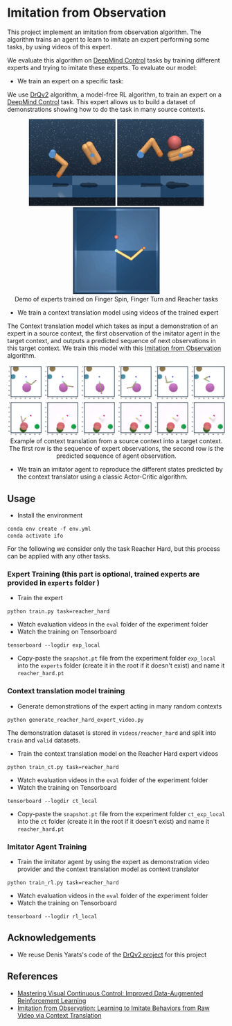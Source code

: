 # Imitation from Observation
This project implement an imitation from observation algorithm.
The algorithm trains an agent to learn to imitate an expert performing some tasks, by using videos of this expert.

We evaluate this algorithm on [DeepMind Control](https://github.com/deepmind/dm_control) tasks by training different experts 
and trying to imitate these experts. To evaluate our model:
* We train an expert on a specific task:

We use [DrQv2](https://arxiv.org/abs/2107.09645) algorithm, a model-free RL algorithm, to train an expert on a [DeepMind Control](https://github.com/deepmind/dm_control) task.
This expert allows us to build a dataset of demonstrations showing how to do the task in many source contexts.

<p align="center">
<img src="demo/expert/finger_spin.gif" width="200">
<img src="demo/expert/finger_turn_easy.gif" width="200">
<img src="demo/expert/reacher_hard.gif" width="200">
<br>
Demo of experts trained on Finger Spin, Finger Turn and Reacher tasks
</p>

* We train a context translation model using videos of the trained expert

The Context translation model which takes as input a demonstration of an expert in a source context, the first observation of the imitator agent in the target context, and outputs a predicted sequence of next observations in this target context.
We train this model with this [Imitation from Observation](https://arxiv.org/pdf/1707.03374.pdf) algorithm.
<p align="center">
<img src="demo/context_translation/expert.png">
<br>
<img src="demo/context_translation/prediction.png">
Example of context translation from a source context into a target context. The first row is the sequence of expert observations, the second row is the predicted sequence of agent observation. 
</p>

* We train an imitator agent to reproduce the different states predicted by the context translator using a classic Actor-Critic algorithm. 


## Usage

* Install the environment
```shell
conda env create -f env.yml
conda activate ifo
```


For the following we consider only the task Reacher Hard, but this process can be applied with any other tasks.

### Expert Training (this part is optional, trained experts are provided in `experts` folder )
* Train the expert
```shell
python train.py task=reacher_hard
```
* Watch evaluation videos in the `eval` folder of the experiment folder
* Watch the training on Tensorboard
```shell
tensorboard --logdir exp_local
```
* Copy-paste the `snapshot.pt` file from the experiment folder `exp_local` into the `experts` folder (create it in the root if it doesn't exist) and name it `reacher_hard.pt`

### Context translation model training

* Generate demonstrations of the expert acting in many random contexts
```shell
python generate_reacher_hard_expert_video.py
```
The demonstration dataset is stored in `videos/reacher_hard` and split into `train` and `valid` datasets.

* Train the context translation model on the Reacher Hard expert videos
```shell
python train_ct.py task=reacher_hard
```
* Watch evaluation videos in the `eval` folder of the experiment folder
* Watch the training on Tensorboard
```shell
tensorboard --logdir ct_local
```

* Copy-paste the `snapshot.pt` file from the experiment folder `ct_exp_local` into the `ct` folder (create it in the root if it doesn't exist) and name it `reacher_hard.pt` 

### Imitator Agent Training
* Train the imitator agent by using the expert as demonstration video provider and the context translation model as context translator
```shell
python train_rl.py task=reacher_hard
```
* Watch evaluation videos in the `eval` folder of the experiment folder
* Watch the training on Tensorboard
```shell
tensorboard --logdir rl_local
```

## Acknowledgements
* We reuse Denis Yarats's code of the [DrQv2 project](https://github.com/facebookresearch/drqv2) for this project

## References
* [Mastering Visual Continuous Control: Improved Data-Augmented Reinforcement Learning](https://arxiv.org/pdf/2107.09645.pdf)
* [Imitation from Observation: Learning to Imitate Behaviors from Raw Video via Context Translation](https://arxiv.org/pdf/1707.03374.pdf)
